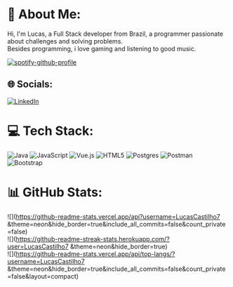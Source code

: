 # 💫 About Me:
Hi, I'm Lucas, a Full Stack developer from Brazil, a programmer passionate about challenges and solving problems. <br>Besides programming, i love gaming and listening to good music.

[![spotify-github-profile](https://spotify-github-profile.kittinanx.com/api/view?uid=izyonbr&cover_image=true&theme=natemoo-re&show_offline=false&background_color=121212&interchange=true&bar_color=53b14f&bar_color_cover=true)](https://github.com/kittinan/spotify-github-profile)

## 🌐 Socials:
[![LinkedIn](https://img.shields.io/badge/LinkedIn-%230077B5.svg?logo=linkedin&logoColor=white)](https://linkedin.com/in/lucas-castilho-b73291238) 

# 💻 Tech Stack:
![Java](https://img.shields.io/badge/java-%23ED8B00.svg?style=for-the-badge&logo=openjdk&logoColor=white) ![JavaScript](https://img.shields.io/badge/javascript-%23323330.svg?style=for-the-badge&logo=javascript&logoColor=%23F7DF1E) ![Vue.js](https://img.shields.io/badge/vue.js-%2335495e.svg?style=for-the-badge&logo=vuedotjs&logoColor=%234FC08D) ![HTML5](https://img.shields.io/badge/html5-%23E34F26.svg?style=for-the-badge&logo=html5&logoColor=white) ![Postgres](https://img.shields.io/badge/postgres-%23316192.svg?style=for-the-badge&logo=postgresql&logoColor=white) ![Postman](https://img.shields.io/badge/Postman-FF6C37?style=for-the-badge&logo=postman&logoColor=white) ![Bootstrap](https://img.shields.io/badge/bootstrap-%238511FA.svg?style=for-the-badge&logo=bootstrap&logoColor=white)
# 📊 GitHub Stats:
![](https://github-readme-stats.vercel.app/api?username=LucasCastilho7 &theme=neon&hide_border=true&include_all_commits=false&count_private=false)<br/>
![](https://github-readme-streak-stats.herokuapp.com/?user=LucasCastilho7 &theme=neon&hide_border=true)<br/>
![](https://github-readme-stats.vercel.app/api/top-langs/?username=LucasCastilho7 &theme=neon&hide_border=true&include_all_commits=false&count_private=false&layout=compact)

